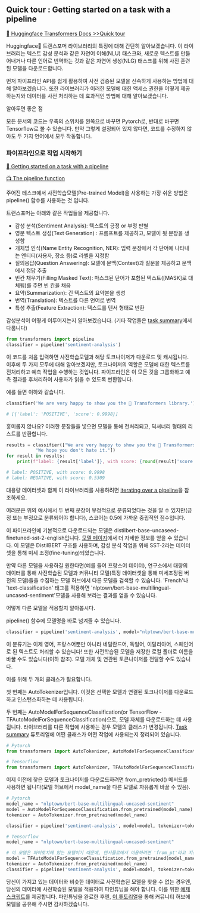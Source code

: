 ## Quick tour : Getting started on a task with a pipeline

[🔗 Huggingface Transformers Docs >>Quick tour](https://huggingface.co/transformers/quicktour.html#)

Huggingface🤗 트랜스포머 라이브러리의 특징에 대해 간단히 알아보겠습니다. 이 라이브러리는 텍스트 감성 분석과 같은 자연어 이해(NLU) 태스크와, 새로운 텍스트를 만들어내거나 다른 언어로 번역하는 것과 같은 자연어 생성(NLG) 태스크를 위해 사전 훈련된 모델을 다운로드합니다.

먼저 파이프라인 API를 쉽게 활용하여 사전 검증된 모델을 신속하게 사용하는 방법에 대해 알아보겠습니다. 또한 라이브러리가 이러한 모델에 대한 액세스 권한을 어떻게 제공하는지와 데이터를 사전 처리하는 데 효과적인 방법에 대해 알아보겠습니다.

알아두면 좋은 점 

모든 문서의 코드는 우측의 스위치를 왼쪽으로 바꾸면 Pytorch로, 반대로 바꾸면 Tensorflow로 볼 수 있습니다. 만약 그렇게 설정되어 있지 않다면, 코드를 수정하지 않아도 두 가지 언어에서 모두 작동합니다. 

### 파이프라인으로 작업 시작하기

[🔗 Getting started on a task with a pipeline](https://huggingface.co/transformers/quicktour.html#getting-started-on-a-task-with-a-pipeline)

[📺 The pipeline function](https://youtu.be/tiZFewofSLM)

주어진 테스크에서 사전학습모델(Pre-trained Model)을 사용하는 가장 쉬운 방법은 pipeline() 함수를 사용하는 것 입니다.

트랜스포머는 아래와 같은 작업들을 제공합니다. 

- 감성 분석(Sentiment Analysis): 텍스트의 긍정 or 부정 판별
- 영문 텍스트 생성(Text Generation) : 프롬프트를 제공하고, 모델이 뒷 문장을 생성함
- 개체명 인식(Name Entity Recognition, NER): 입력 문장에서 각 단어에 나타내는 엔티티(사용자, 장소 등)로 라벨을 지정함
- 질의응답(Question Answering): 모델에 문맥(Context)과 질문을 제공하고 문맥에서 정답 추출
- 빈칸 채우기(Filling Masked Text): 마스크된 단어가 포함된 텍스트([MASK]로 대체됨)를 주면 빈 칸을 채움
- 요약(Summarization): 긴 텍스트의 요약본을 생성
- 번역(Translation): 텍스트를 다른 언어로 번역
- 특성 추출(Feature Extraction): 텍스트를 텐서 형태로 반환

감성분석이 어떻게 이루어지는지 알아보겠습니다. (기타 작업들은 [task summary](https://huggingface.co/transformers/task_summary.html)에서 다룹니다)

```python
from transformers import pipeline
classifier = pipeline('sentiment-analysis')
```

이 코드를 처음 입력하면 사전학습모델과 해당 토크나이저가 다운로드 및 캐시됩니다. 이후에 두 가지 모두에 대해 알아보겠지만, 토크나이저의 역할은 모델에 대한 텍스트를 전처리하고 예측 작업을 수행하는 것입니다. 파이프라인은 이 모든 것을 그룹화하고 예측 결과를 후처리하여 사용자가 읽을 수 있도록 변환합니다. 

예를 들면 이하와 같습니다. 

```python
classifier('We are very happy to show you the 🤗 Transformers library.')

# [{'label': 'POSITIVE', 'score': 0.9998}]
```

흥미롭지 않나요? 이러한 문장들을 넣으면 모델을 통해 전처리되고, 딕셔너리 형태의 리스트를 반환합니다.

```python
results = classifier(["We are very happy to show you the 🤗 Transformers library.",
           "We hope you don't hate it."])
for result in results:
    print(f"label: {result['label']}, with score: {round(result['score'], 4)}")

# label: POSITIVE, with score: 0.9998
# label: NEGATIVE, with score: 0.5309
```

대용량 데이터셋과 함께 이 라이브러리를 사용하려면 [iterating over a pipeline](https://huggingface.co/transformers/main_classes/pipelines.html)을 참조하세요.

여러분은 위의 예시에서 두 번째 문장이 부정적으로 분류되었다는 것을 알 수 있지만(긍정 또는 부정으로 분류되어야 합니다), 스코어는 0.5에 가까운 중립적인 점수입니다.

이 파이프라인에 기본적으로 다운로드되는 모델은 distilbert-base-uncaseed-finetuned-sst-2-english입니다. [모델 페이지](https://huggingface.co/distilbert-base-uncased-finetuned-sst-2-english)에서 더 자세한 정보를 얻을 수 있습니다. 이 모델은 DistilBERT 구조를 사용하며, 감성 분석 작업을 위해 SST-2라는 데이터셋을 통해 미세 조정(fine-tuning)되었습니다.

만약 다른 모델을 사용하길 원한다면(예를 들어 프랑스어 데이터), 연구소에서 대량의 데이터를 통해 사전학습된 모델과 커뮤니티 모델(특정 데이터셋을 통해 미세조정된 버전의 모델)들을 수집하는 모델 허브에서 다른 모델을 검색할 수 있습니다. 'French'나 'text-classification' 태그를 적용하면 'nlptown/bert-base-multilingual-uncased-sentiment'모델을 사용해 보라는 결과를 얻을 수 있습니다. 

어떻게 다른 모델을 적용할지 알아봅시다.

pipeline() 함수에 모델명을 바로 넘겨줄 수 있습니다.

```python
classifier = pipeline('sentiment-analysis', model="nlptown/bert-base-multilingual-uncased-sentiment")
```

이 분류기는 이제 영어, 프랑스어뿐만 아니라 네덜란드어, 독일어, 이탈리아어, 스페인어로 된 텍스트도 처리할 수 있습니다! 또한 사전학습된 모델을 저장한 로컬 폴더로 이름을 바꿀 수도 있습니다(이하 참조). 모델 개체 및 연관된 토큰나이저를 전달할 수도 있습니다.

이를 위해 두 개의 클래스가 필요합니다. 

첫 번째는 AutoTokenizer입니다. 이것은 선택한 모델과 연결된 토크나이저를 다운로드하고 인스턴스화하는 데 사용됩니다. 

두 번째는 AutoModelForSequenceClassification(or TensorFlow -  TFAutoModelForSequenceClassification)으로, 모델 자체를 다운로드하는 데 사용됩니다. 라이브러리를 다른 작업에 사용하는 경우 모델의 클래스가 변경됩니다. [Task summary](https://huggingface.co/transformers/task_summary.html) 튜토리얼에 어떤 클래스가 어떤 작업에 사용되는지 정리되어 있습니다.

```python
# Pytorch
from transformers import AutoTokenizer, AutoModelForSequenceClassification

# Tensorflow
from transformers import AutoTokenizer, TFAutoModelForSequenceClassification
```

이제 이전에 찾은 모델과 토크나이저를 다운로드하려면 from_pretricted() 메서드를 사용하면 됩니다(모델 허브에서 model_name을 다른 모델로 자유롭게 바꿀 수 있음).

```python
# Pytorch
model_name = "nlptown/bert-base-multilingual-uncased-sentiment"
model = AutoModelForSequenceClassification.from_pretrained(model_name)
tokenizer = AutoTokenizer.from_pretrained(model_name)

classifier = pipeline('sentiment-analysis', model=model, tokenizer=tokenizer)
```

```python
# Tensorflow
model_name = "nlptown/bert-base-multilingual-uncased-sentiment"

# 이 모델은 파이토치에 있는 모델이기 때문에, 텐서플로에서 이용하려면 'from_pt'라고 지정해줘야 합니다. 
model = TFAutoModelForSequenceClassification.from_pretrained(model_name, from_pt=True)
tokenizer = AutoTokenizer.from_pretrained(model_name)
classifier = pipeline('sentiment-analysis', model=model, tokenizer=tokenizer)
```

당신이 가지고 있는 데이터와 비슷한 데이터로 사전학습된 모델을 찾을 수 없는 경우엔, 당신의 데이터에 사전학습된 모델을 적용하여 파인튜닝을 해야 합니다. 이를 위한 [예제 스크립트](https://huggingface.co/transformers/examples.html)를 제공합니다. 파인튜닝을 완료한 후엔, [이 튜토리얼](https://huggingface.co/transformers/model_sharing.html)을 통해 커뮤니티 허브에 모델을 공유해 주시면 감사하겠습니다.
